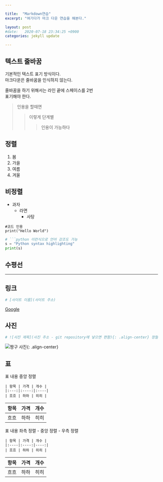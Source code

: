 ```yaml
---

title:  "Markdown연습"
excerpt: "여기다가 마크 다운 연습을 해본다."

layout: post
#date:   2020-07-18 23:34:25 +0900
categories: jekyll update

---
```


## 텍스트 줄바꿈
기본적인 텍스트 표기 방식이다.  
마크다운은 줄바꿈을 인식하지 않는다.  

줄바꿈을 하기 위해서는 라인 끝에 스페이스를 2번  
표기해야 한다.

> 인용을 할때면 
>> 이렇게 단계별
>>> 인용이 가능하다

## 정렬
1. 봄
2. 가을
3. 여름
4. 겨울

## 비정렬
* 과자
  * 라면 
    * 사탕

```
#코드 인용
print("Hello World")
```

```python
# ```python 이런식으로 언어 강조도 가능
s = "Python syntax highlighting"
print(s)
```

## 수평선
*** 

## 링크
```python
# [사이트 이름](사이트 주소)
```

[Google](https://google.com)

## 사진

```python
# ![사진 제목](사진 주소 - git repository에 넣으면 편함){: .align-center} 정렬도 가능
```

![짱구 사진](https://giblesdeepmind.com/assets/images/testimages/jjanggu.jpg "짱구"){: .align-center}


## 표

표 내용 중앙 정렬
```
| 항목 | 가격 | 개수 |
|:---:|:----:|:----|
| 흐흐 | 하하 | 히히 |
```

| 항목 | 가격 | 개수 |
|:---:|:----:|:----|
| 흐흐 | 하하 | 히히 |

표 내용 좌측 정렬 - 중앙 정렬 - 우측 정렬
```
| 항목 | 가격 | 개수 |
|:----|:----:|----:|
| 흐흐 | 하하 | 히히 |
```

| 항목 | 가격 | 개수 |
|:----|:----:|----:|
| 흐흐 | 하하 | 히히 |

